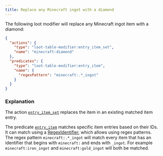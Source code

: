 ```yaml
---
title: Replace any Minecraft ingot with a diamond
---
```


The following loot modifier will replace any Minecraft ingot item with a diamond:
```json
{
  "actions": {
    "type": "loot-table-modifier:entry_item_set",
    "name": "minecraft:diamond"
  },
  "predicates": {
    "type": "loot-table-modifier:entry_item",
    "name": {
      "regexPattern": "minecraft:.*_ingot"
    }
  }
}
```

### Explanation

The action [`entry_item_set`](/reference/actions#set-item-in-item-entry) replaces the item in an existing matched item entry.

The predicate [`entry_item`](/reference/predicates#item-entry) matches specific item entries based on their IDs. It can match using a [RegexIdentifier](/reference/regex_identifier), which allows using regex patterns.  
The regex pattern `minecraft:.*_ingot` will match every item that has an identifier that begins with `minecraft:` and ends with `_ingot`. For example `minecraft:iron_ingot` and `minecraft:gold_ingot` will both be matched.
